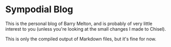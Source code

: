 Sympodial Blog
===

This is the personal blog of Barry Melton, and is probably of very little interest to you (unless you're looking at the
small changes I made to Chisel).

This is only the compiled output of Markdown files, but it's fine for now. 
